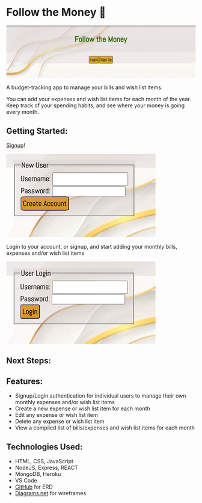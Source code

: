# Follow the Money :money_with_wings:

![FTM Homepage](public/assets/FTM-homepage.png)

A budget-tracking app to manage your bills and wish list items.

You can add your expenses and wish list items for each month of the year. Keep track of your spending habits, and see where your money is going every month.

## Getting Started:
[Signup](https://gerimae-oliva-budget-tracking.herokuapp.com/)!

![FTM Signup Page](public/assets/FTM-new-user.png)

Login to your account, or signup, and start adding your monthly bills, expenses and/or wish list items

![FTM User Login Page](public/assets/FTM-user-login.png)

## Next Steps:


## Features:
* Signup/Login authentication for individual users to manage their own monthly expenses and/or wish list items
* Create a new expense or wish list item for each month
* Edit any expense or wish list item
* Delete any expense or wish list item
* View a compiled list of bills/expenses and wish list items for each month

## Technologies Used:
* HTML, CSS, JavaScript
* NodeJS, Express, REACT
* MongoDB, Heroku
* VS Code
* [GitHub](https://github.com/g0livax27/Budget-Tracking-App/projects) for ERD
* [Diagrams.net](diagrams.net) for wireframes
